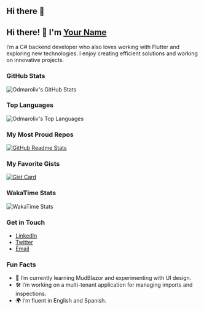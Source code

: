 ## Hi there 👋
<!-- Intro Section -->
## Hi there! 👋 I'm [Your Name](https://github.com/odmaroliv) 

I’m a C# backend developer who also loves working with Flutter and exploring new technologies. I enjoy creating efficient solutions and working on innovative projects.

<!-- GitHub Stats Card -->
### GitHub Stats

![Odmaroliv's GitHub Stats](https://github-readme-stats.vercel.app/api?username=odmaroliv&show_icons=true&theme=radical&hide_title=true&hide_border=true&bg_color=00000000&title_color=ff6347&text_color=ffffff&icon_color=00bfff)

<!-- Top Languages Card -->
### Top Languages

![Odmaroliv's Top Languages](https://github-readme-stats.vercel.app/api/top-langs/?username=odmaroliv&layout=compact&theme=radical&hide_title=true&hide_border=true&bg_color=00000000&title_color=ff6347&text_color=ffffff)

<!-- Extra Pins -->
### My Most Proud Repos

[![GitHub Readme Stats](https://github-readme-stats.vercel.app/api/pin/?username=odmaroliv&repo=github-readme-stats)](https://github.com/odmaroliv/github-readme-stats)

<!-- GitHub Gist Pins -->
### My Favorite Gists

[![Gist Card](https://github-readme-stats.vercel.app/api/gist?id=bbfce31e0217a3689c8d961a356cb10d)](https://gist.github.com/odmaroliv/bbfce31e0217a3689c8d961a356cb10d/)

<!-- WakaTime Card (If you use it) -->
### WakaTime Stats

![WakaTime Stats](https://github-readme-stats.vercel.app/api/wakatime?username=odmaroliv&layout=compact&theme=radical&hide_title=true&hide_border=true&bg_color=00000000&title_color=ff6347&text_color=ffffff)

<!-- Contact Information -->
### Get in Touch

- [LinkedIn](https://www.linkedin.com/in/yourprofile)
- [Twitter](https://twitter.com/yourusername)
- [Email](mailto:your.email@example.com)

<!-- Custom Section -->
### Fun Facts

- 🎨 I’m currently learning MudBlazor and experimenting with UI design.
- 🛠️ I’m working on a multi-tenant application for managing imports and inspections.
- 🌍 I’m fluent in English and Spanish.

